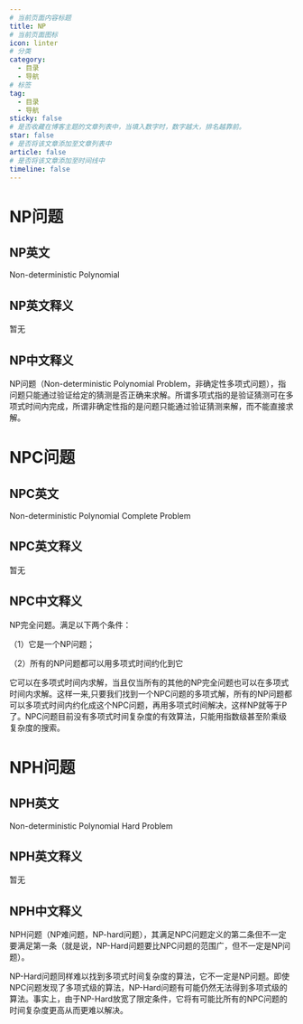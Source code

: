 ```yaml
---
# 当前页面内容标题
title: NP
# 当前页面图标
icon: linter
# 分类
category:
  - 目录
  - 导航
# 标签
tag:
  - 目录
  - 导航
sticky: false
# 是否收藏在博客主题的文章列表中，当填入数字时，数字越大，排名越靠前。
star: false
# 是否将该文章添加至文章列表中
article: false
# 是否将该文章添加至时间线中
timeline: false
---
```





# NP问题


## NP英文
 
 Non-deterministic Polynomial 

## NP英文释义

暂无

## NP中文释义

 NP问题（Non-deterministic Polynomial Problem，非确定性多项式问题），指问题只能通过验证给定的猜测是否正确来求解。所谓多项式指的是验证猜测可在多项式时间内完成，所谓非确定性指的是问题只能通过验证猜测来解，而不能直接求解。

# NPC问题

## NPC英文
 
 Non-deterministic Polynomial Complete Problem

## NPC英文释义

暂无

## NPC中文释义

NP完全问题。满足以下两个条件：

 （1）它是一个NP问题； 

 （2）所有的NP问题都可以用多项式时间约化到它

它可以在多项式时间内求解，当且仅当所有的其他的NP完全问题也可以在多项式时间内求解。这样一来,只要我们找到一个NPC问题的多项式解，所有的NP问题都可以多项式时间内约化成这个NPC问题，再用多项式时间解决，这样NP就等于P了。NPC问题目前没有多项式时间复杂度的有效算法，只能用指数级甚至阶乘级复杂度的搜索。

# NPH问题

## NPH英文
 
 Non-deterministic Polynomial Hard Problem

## NPH英文释义

暂无

## NPH中文释义

NPH问题（NP难问题，NP-hard问题），其满足NPC问题定义的第二条但不一定要满足第一条（就是说，NP-Hard问题要比NPC问题的范围广，但不一定是NP问题）。

NP-Hard问题同样难以找到多项式时间复杂度的算法，它不一定是NP问题。即使NPC问题发现了多项式级的算法，NP-Hard问题有可能仍然无法得到多项式级的算法。事实上，由于NP-Hard放宽了限定条件，它将有可能比所有的NPC问题的时间复杂度更高从而更难以解决。



